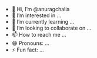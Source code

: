 - 👋 Hi, I’m @anuragchalia
- 👀 I’m interested in ...
- 🌱 I’m currently learning ...
- 💞️ I’m looking to collaborate on ...
- 📫 How to reach me ...
- 😄 Pronouns: ...
- ⚡ Fun fact: ...

<!---
anuragchalia/anuragchalia is a ✨ special ✨ repository because its `README.md` (this file) appears on your GitHub profile.
You can click the Preview link to take a look at your changes.
--->
